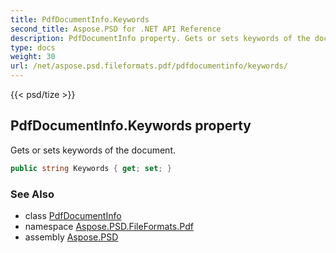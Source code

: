 ```yaml
---
title: PdfDocumentInfo.Keywords
second_title: Aspose.PSD for .NET API Reference
description: PdfDocumentInfo property. Gets or sets keywords of the document
type: docs
weight: 30
url: /net/aspose.psd.fileformats.pdf/pdfdocumentinfo/keywords/
---
```

{{< psd/tize >}}
## PdfDocumentInfo.Keywords property

Gets or sets keywords of the document.

```csharp
public string Keywords { get; set; }
```

### See Also

* class [PdfDocumentInfo](../)
* namespace [Aspose.PSD.FileFormats.Pdf](../../../aspose.psd.fileformats.pdf/)
* assembly [Aspose.PSD](../../../)


